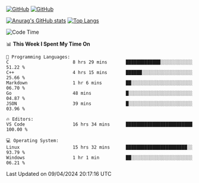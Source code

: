 [![GitHub](https://img.shields.io/github/followers/sharpxk?style=social)](https://github.com/sharpxk) [![GitHub](https://img.shields.io/github/stars/sharpxk?style=social)](https://github.com/sharpxk)

[![Anurag's GitHub stats](https://github-readme-stats-git-masterrstaa-rickstaa.vercel.app/api?username=sharpxk&hide=contribs,prs,issues&show_icons=true&theme=tokyonight)](https://github.com/anuraghazra/github-readme-stats)
[![Top Langs](https://github-readme-stats-git-masterrstaa-rickstaa.vercel.app/api/top-langs/?username=sharpxk&layout=compact&theme=tokyonight)](https://github.com/anuraghazra/github-readme-stats)

<!--START_SECTION:waka-->
![Code Time](http://img.shields.io/badge/Code%20Time-491%20hrs%2047%20mins-blue)

📊 **This Week I Spent My Time On** 

```text
💬 Programming Languages: 
C                        8 hrs 29 mins       █████████████░░░░░░░░░░░░   51.22 % 
C++                      4 hrs 15 mins       ██████░░░░░░░░░░░░░░░░░░░   25.66 % 
Markdown                 1 hr 6 mins         ██░░░░░░░░░░░░░░░░░░░░░░░   06.70 % 
Go                       48 mins             █░░░░░░░░░░░░░░░░░░░░░░░░   04.87 % 
JSON                     39 mins             █░░░░░░░░░░░░░░░░░░░░░░░░   03.96 % 

🔥 Editors: 
VS Code                  16 hrs 34 mins      █████████████████████████   100.00 % 

💻 Operating System: 
Linux                    15 hrs 32 mins      ███████████████████████░░   93.79 % 
Windows                  1 hr 1 min          ██░░░░░░░░░░░░░░░░░░░░░░░   06.21 % 
```


 Last Updated on 09/04/2024 20:17:16 UTC
<!--END_SECTION:waka-->
